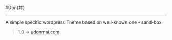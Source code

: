 #Don(丼)
- - -
A simple specific wordpress Theme based on well-known one - sand-box.

> 1.0 -> [udonmai.com](http://udonmai.com "我的weblog")
